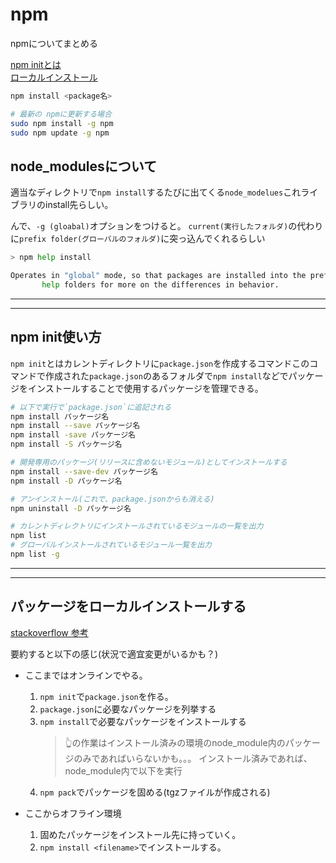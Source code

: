 # npm

npmについてまとめる

[npm initとは](#init)  
[ローカルインストール](#localinstall)

```sh
npm install <package名>

# 最新の npmに更新する場合
sudo npm install -g npm
sudo npm update -g npm
```

## <a name=node_modules>node_modulesについて</a>

適当なディレクトリで`npm install`するたびに出てくる`node_modelues`これライブラリのinstall先らしい。

んで、`-g (gloabal)`オプションをつけると。
`current(実行したフォルダ)`の代わりに`prefix folder(グローバルのフォルダ)`に突っ込んでくれるらしい

```sh
> npm help install

Operates in "global" mode, so that packages are installed into the prefix folder instead of the current working directory. See npm
       help folders for more on the differences in behavior.
```

---
---

## <a name=init>npm init使い方</a>

`npm init`とはカレントディレクトリに`package.json`を作成するコマンドこのコマンドで作成された`package.json`のあるフォルダで`npm install`などでパッケージをインストールすることで使用するパッケージを管理できる。

```bash
# 以下で実行で`package.json`に追記される
npm install パッケージ名
npm install --save パッケージ名
npm install -save パッケージ名
npm install -S パッケージ名

# 開発専用のパッケージ(リリースに含めないモジュール)としてインストールする
npm install --save-dev パッケージ名
npm install -D パッケージ名

# アンインストール(これで、package.jsonからも消える)
npm uninstall -D パッケージ名

# カレントディレクトリにインストールされているモジュールの一覧を出力
npm list
# グローバルインストールされているモジュール一覧を出力
npm list -g
```

---
---

## <a name=localinstall>パッケージをローカルインストールする</a>

[stackoverflow 参考](https://stackoverflow.com/questions/23250805/how-to-install-nodejs-project-locally-without-internet-connection/23251537#23251537)

要約すると以下の感じ(状況で適宜変更がいるかも？)

- ここまではオンラインでやる。
     1. `npm init`で`package.json`を作る。
     2. `package.json`に必要なパッケージを列挙する
     3. `npm install`で必要なパッケージをインストールする
        > 👆の作業はインストール済みの環境のnode_module内のパッケージのみであればいらないかも。。。
        > インストール済みであれば、node_module内で以下を実行
     4. `npm pack`でパッケージを固める(tgzファイルが作成される)

- ここからオフライン環境
     1. 固めたパッケージをインストール先に持っていく。
     2. `npm install <filename>`でインストールする。
